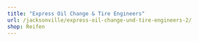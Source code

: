 ```yaml
---
title: "Express Oil Change & Tire Engineers"
url: /jacksonville/express-oil-change-und-tire-engineers-2/
shop: Reifen
---
```

